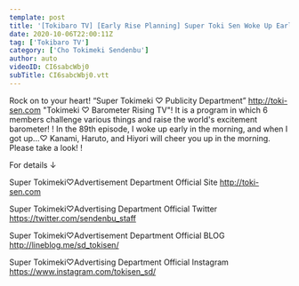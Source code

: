 ```yaml
---
template: post
title: '[Tokibaro TV] [Early Rise Planning] Super Toki Sen Woke Up Early In The Morning... ep89'
date: 2020-10-06T22:00:11Z
tag: ['Tokibaro TV']
category: ['Cho Tokimeki Sendenbu']
author: auto 
videoID: CI6sabcWbj0
subTitle: CI6sabcWbj0.vtt
---
```

Rock on to your heart! “Super Tokimeki ♡ Publicity Department” http://toki-sen.com
"Tokimeki ♡ Barometer Rising TV"!
It is a program in which 6 members challenge various things and raise the world's excitement barometer! !
In the 89th episode, I woke up early in the morning, and when I got up...♡
Kanami, Haruto, and Hiyori will cheer you up in the morning.
Please take a look! !

For details ↓

Super Tokimeki♡Advertisement Department Official Site
http://toki-sen.com

Super Tokimeki♡Advertising Department Official Twitter
https://twitter.com/sendenbu_staff

Super Tokimeki♡Advertisement Department Official BLOG
http://lineblog.me/sd_tokisen/

Super Tokimeki♡Advertising Department Official Instagram
https://www.instagram.com/tokisen_sd/